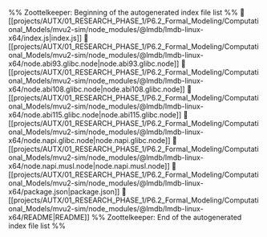 %% Zoottelkeeper: Beginning of the autogenerated index file list  %%
📄 [[projects/AUTX/01_RESEARCH_PHASE_1/P6.2_Formal_Modeling/Computational_Models/mvu2-sim/node_modules/@lmdb/lmdb-linux-x64/index.js|index.js]]
📄 [[projects/AUTX/01_RESEARCH_PHASE_1/P6.2_Formal_Modeling/Computational_Models/mvu2-sim/node_modules/@lmdb/lmdb-linux-x64/node.abi93.glibc.node|node.abi93.glibc.node]]
📄 [[projects/AUTX/01_RESEARCH_PHASE_1/P6.2_Formal_Modeling/Computational_Models/mvu2-sim/node_modules/@lmdb/lmdb-linux-x64/node.abi108.glibc.node|node.abi108.glibc.node]]
📄 [[projects/AUTX/01_RESEARCH_PHASE_1/P6.2_Formal_Modeling/Computational_Models/mvu2-sim/node_modules/@lmdb/lmdb-linux-x64/node.abi115.glibc.node|node.abi115.glibc.node]]
📄 [[projects/AUTX/01_RESEARCH_PHASE_1/P6.2_Formal_Modeling/Computational_Models/mvu2-sim/node_modules/@lmdb/lmdb-linux-x64/node.napi.glibc.node|node.napi.glibc.node]]
📄 [[projects/AUTX/01_RESEARCH_PHASE_1/P6.2_Formal_Modeling/Computational_Models/mvu2-sim/node_modules/@lmdb/lmdb-linux-x64/node.napi.musl.node|node.napi.musl.node]]
📄 [[projects/AUTX/01_RESEARCH_PHASE_1/P6.2_Formal_Modeling/Computational_Models/mvu2-sim/node_modules/@lmdb/lmdb-linux-x64/package.json|package.json]]
📄 [[projects/AUTX/01_RESEARCH_PHASE_1/P6.2_Formal_Modeling/Computational_Models/mvu2-sim/node_modules/@lmdb/lmdb-linux-x64/README|README]]
%% Zoottelkeeper: End of the autogenerated index file list  %%
